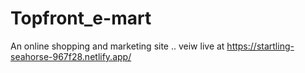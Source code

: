 # Topfront_e-mart
 An online shopping and marketing site
 ..
veiw live at
https://startling-seahorse-967f28.netlify.app/
